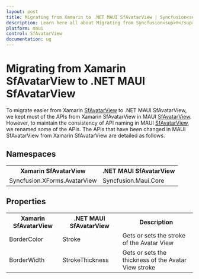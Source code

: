 ```yaml
---
layout: post
title: Migrating from Xamarin to .NET MAUI SfAvatarView | Syncfusion<sup>®</sup> 
description: Learn here all about Migrating from Syncfusion<sup>®</sup> Xamarin Avatar View to Syncfusion<sup>®</sup> .NET MAUI Avatar View control and more.
platform: maui
control: SfAvatarView
documentation: ug
---  
```


# Migrating from Xamarin SfAvatarView to .NET MAUI SfAvatarView 

To migrate easier from Xamarin [SfAvatarView](https://help.syncfusion.com/cr/xamarin/Syncfusion.XForms.AvatarView.html) to .NET MAUI SfAvatarView, we kept most of the APIs from Xamarin SfAvatarView in MAUI [SfAvatarView](https://help.syncfusion.com/cr/maui/Syncfusion.Maui.Core.SfAvatarView.html). However, to maintain the consistency of API naming in MAUI [SfAvatarView](https://help.syncfusion.com/cr/maui/Syncfusion.Maui.Core.SfAvatarView.html), we renamed some of the APIs. The APIs that have been changed in MAUI SfAvatarView from Xamarin SfAvatarView are detailed as follows.

## Namespaces 

<table>
<tr>
<th>Xamarin SfAvatarView</th>
<th>.NET MAUI SfAvatarView</th></tr>
<tr>
<td>Syncfusion.XForms.AvatarView</td>
<td>Syncfusion.Maui.Core</td></tr>
</table>

## Properties

<table> 
<tr>
<th>Xamarin SfAvatarView</th>
<th>.NET MAUI SfAvatarView</th>
<th>Description</th></tr>
<tr>
<td>BorderColor</td>
<td>Stroke</td>
<td>Gets or sets the stroke of the Avatar View</td></tr>
<tr>
<td>BorderWidth</td>
<td>StrokeThickness</td>
<td>Gets or sets the thickness of the Avatar View stroke</td></tr>
</table> 
